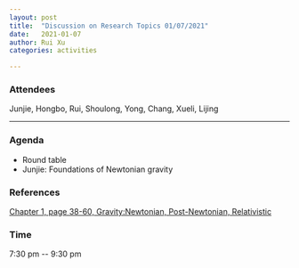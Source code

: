 ```yaml
---
layout: post
title:  "Discussion on Research Topics 01/07/2021"
date:   2021-01-07
author: Rui Xu
categories: activities

---
```



### Attendees

Junjie, Hongbo, Rui, Shoulong, Yong, Chang, Xueli, Lijing

---



### Agenda

- Round table
- Junjie: Foundations of Newtonian gravity


### References

[Chapter 1, page 38-60, Gravity:Newtonian, Post-Newtonian, Relativistic](https://doi.org/10.1017/CBO9781139507486)






### Time

7:30 pm -- 9:30 pm
